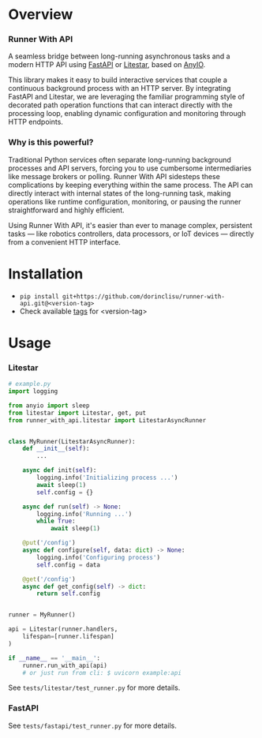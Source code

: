 # Overview
### Runner With API
A seamless bridge between long-running asynchronous tasks and a modern HTTP API using [FastAPI](https://fastapi.tiangolo.com/) or [Litestar](https://litestar.dev/), based on [AnyIO](https://anyio.readthedocs.io).

This library makes it easy to build interactive services that couple a continuous background process with an HTTP server. By integrating FastAPI and Litestar, we are leveraging the familiar programming style of decorated path operation functions that can interact directly with the processing loop, enabling dynamic configuration and monitoring through HTTP endpoints.

### Why is this powerful?
Traditional Python services often separate long-running background processes and API servers, forcing you to use cumbersome intermediaries like message brokers or polling. Runner With API sidesteps these complications by keeping everything within the same process. The API can directly interact with internal states of the long-running task, making operations like runtime configuration, monitoring, or pausing the runner straightforward and highly efficient.

Using Runner With API, it's easier than ever to manage complex, persistent tasks — like robotics controllers, data processors, or IoT devices — directly from a convenient HTTP interface.

# Installation
- `pip install git+https://github.com/dorinclisu/runner-with-api.git@<version-tag>`
- Check available [tags](https://github.com/dorinclisu/runner-with-api/tags) for \<version-tag>


# Usage
### Litestar
```python
# example.py
import logging

from anyio import sleep
from litestar import Litestar, get, put
from runner_with_api.litestar import LitestarAsyncRunner


class MyRunner(LitestarAsyncRunner):
    def __init__(self):
        ...

    async def init(self):
        logging.info('Initializing process ...')
        await sleep(1)
        self.config = {}

    async def run(self) -> None:
        logging.info('Running ...')
        while True:
            await sleep(1)

    @put('/config')
    async def configure(self, data: dict) -> None:
        logging.info('Configuring process')
        self.config = data

    @get('/config')
    async def get_config(self) -> dict:
        return self.config


runner = MyRunner()

api = Litestar(runner.handlers,
    lifespan=[runner.lifespan]
)

if __name__ == '__main__':
    runner.run_with_api(api)
    # or just run from cli: $ uvicorn example:api

```
See `tests/litestar/test_runner.py` for more details.

### FastAPI
See `tests/fastapi/test_runner.py` for more details.
